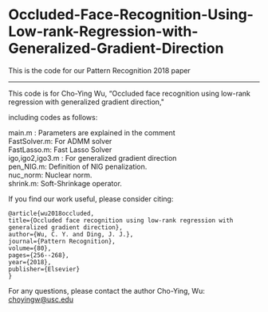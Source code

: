 # Occluded-Face-Recognition-Using-Low-rank-Regression-with-Generalized-Gradient-Direction
This is the code for our Pattern Recognition 2018 paper


------------------------------------------------------
This code is for Cho-Ying Wu, “Occluded face recognition using low-rank regression with generalized gradient direction,"

including codes as follows: 

main.m : Parameters are explained in the comment  
FastSolver.m: For ADMM solver  
FastLasso.m: Fast Lasso Solver  
igo,igo2,igo3.m : For generalized gradient direction  
pen_NIG.m: Definition of NIG penalization.  
nuc_norm: Nuclear norm.  
shrink.m: Soft-Shrinkage operator.  

If you find our work useful, please consider citing:

    @article{wu2018occluded,
    title={Occluded face recognition using low-rank regression with generalized gradient direction},
    author={Wu, C. Y. and Ding, J. J.},
    journal={Pattern Recognition},
    volume={80},
    pages={256--268},
    year={2018},
    publisher={Elsevier}
    }

For any questions, please contact the author Cho-Ying, Wu: choyingw@usc.edu
